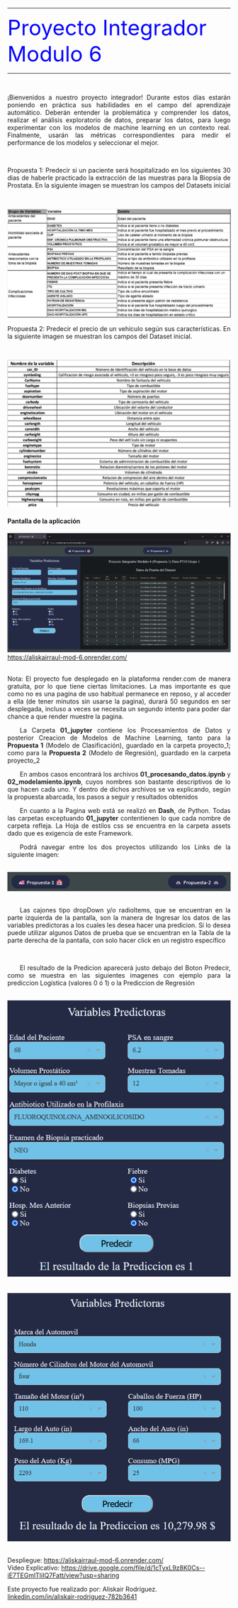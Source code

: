<hr>
<font color=blue size=10>Proyecto Integrador Modulo 6</font>
<hr>
<br>

<p style="text-align: justify">
¡Bienvenidos a nuestro proyecto integrador! Durante estos días estarán poniendo en práctica sus habilidades en el campo del aprendizaje automático. Deberán entender la problemática y comprender los datos, realizar el análisis exploratorio de datos, preparar los datos, para luego experimentar con los modelos de machine learning en un contexto real. Finalmente, usarán las métricas correspondientes para medir el performance de los modelos y seleccionar el mejor. 
</p><br>

<p style="text-align: justify">
Propuesta 1: Predecir si un paciente será hospitalizado en los siguientes 30 dias de haberle practicado la extracción de las muestras para la Biopsia de Prostata. En la siguiente imagen se muestran los campos del Datasets inicial
</p><br>

<img src='assets/campos_proyecto_1_medico.png'> <br>

<p style="text-align: justify">
Propuesta 2: Predecir el precio de un vehículo según sus características. En la siguiente imagen se muestran los campos del Dataset inicial.
</p><br>

<img src='assets/campos_proyecto_2_carros.jpg'> <br>

#### **Pantalla de la aplicación**

<img src='assets/pantalla.png'><br>
<a href="https://aliskairraul-mod-6.onrender.com/">https://aliskairraul-mod-6.onrender.com/</a>
<br>
<br>

<p style="text-align: justify">
Nota: El proyecto fue desplegado en la plataforma render.com de manera gratuita, por lo que tiene ciertas limitaciones.  La mas importante es que como no es una pagina de uso habitual permanece en reposo, y al acceder a ella (de tener minutos sin usarse la pagina), durará 50 segundos en ser desplegada, incluso a veces se necesita un segundo intento para poder dar chance a que render muestre la pagina.
</p>

<p style="text-align: justify; text-indent: 2em;">
La Carpeta <strong>01_jupyter</strong> contiene los Procesamientos de Datos y posterior  Creacion de Modelos de Machine Learning, tanto para la <strong>Propuesta 1</strong> (Modelo de Clasificación), guardado en la carpeta proyecto_1; como para la <strong>Propuesta 2</strong> (Modelo de Regresión), guardado en la carpeta proyecto_2 
</p>

<p style="text-align: justify; text-indent: 2em;">
En ambos casos encontrará los archivos <strong>01_procesando_datos.ipynb</strong> y <strong>02_modelamiento.ipynb</strong>, cuyos nombres son bastante descriptivos de lo que hacen cada uno. Y dentro de dichos archivos se va explicando, según la propuesta abarcada, los pasos a seguir y resultados obtenidos 
</p>

<p style="text-align: justify; text-indent: 2em;">
En cuanto a la Pagina web está se realizó en <strong>Dash</strong>, de Python. Todas las carpetas exceptuando <strong>01_jupyter</strong> contentienen lo que cada nombre de carpeta refleja.  La Hoja de estilos css se encuentra en la carpeta assets dado que es exigencia de este Framework.  
</p>

<p style="text-align: justify; text-indent: 2em;">
Podrá navegar entre los dos proyectos utilizando los Links de la siguiente imagen:
</p>
<br>
<img src='assets/links.png'><br>
<br>
<p style="text-align: justify; text-indent: 2em;">
Las cajones tipo dropDown y/o radioItems, que se encuentran en la parte izquierda de la pantalla, son la manera de Ingresar los datos de las variables predictoras a los cuales les desea hacer una predicion.  Sí lo desea puede utilizar algunos Datos de prueba que se encuentran en la Tabla de la parte derecha de la pantalla, con solo hacer click en un registro específico 
</p>
<br>
<p style="text-align: justify; text-indent: 2em;">
El resultado de la Predicion aparecerá justo debajo del Boton Predecir, como se muestra en las siguientes imagenes con ejemplo para la prediccion Logística (valores 0 ó 1) o la Prediccion de Regresión
</p>
<br>
<img src='assets/predecir_1.png'><br>
<br>
<br>
<img src='assets/predecir_2.png'><br>
<br>

Despliegue: https://aliskairraul-mod-6.onrender.com/ <br>
Video Explicativo: https://drive.google.com/file/d/1cTyxL9z8K0Cs--iE7TEGmlTIiIQ7Fatt/view?usp=sharing

Este proyecto fue realizado por: Aliskair Rodríguez.<br>
[linkedin.com/in/aliskair-rodriguez-782b3641](https://www.linkedin.com/in/aliskair-rodriguez-782b3641/)
